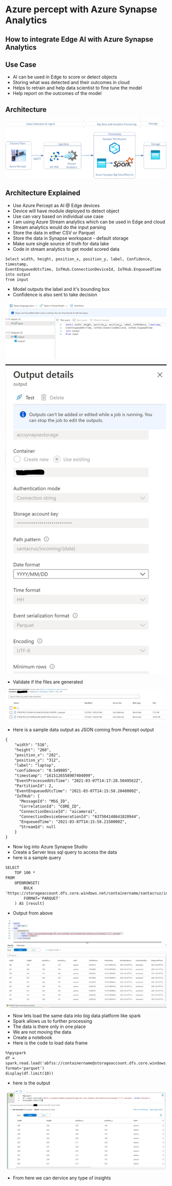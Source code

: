 # Azure percept with Azure Synapse Analytics

## How to integrate Edge AI with Azure Synapse Analytics

## Use Case

- AI can be used in Edge to score or detect objects
- Storing what was detected and their outcomes in cloud
- Helps to retrain and help data scientist to fine tune the model
- Help report on the outcomes of the model

## Architecture

![alt text](https://github.com/balakreshnan/AzurePercept/blob/main/images/Architecturesynapse.jpg "Architecture")

## Architecture Explained

- Use Azure Percept as AI @ Edge devices
- Device will have module deployed to detect object
- Use can vary based on individual use case
- I am using Azure Stream analytics which can be used in Edge and cloud
- Stream analytics would do the input parsing
- Store the data in either CSV or Parquet
- Store the data in Synapse workspace - default storage
- Make sure single source of truth for data lake
- Code in stream analytics to get model scored data

```
Select width, height, position_x, position_y, label, Confidence, timestamp, 
EventEnqueuedUtcTime, IoTHub.ConnectionDeviceId, IoTHub.EnqueuedTime 
into output 
from input
```

- Model outputs the label and it's bounding box
- Confidence is also sent to take decision

![alt text](https://github.com/balakreshnan/AzurePercept/blob/main/images/percept2.jpg "Architecture")

![alt text](https://github.com/balakreshnan/AzurePercept/blob/main/images/percept3.jpg "Architecture")

- Validate if the files are generated

![alt text](https://github.com/balakreshnan/AzurePercept/blob/main/images/percept4.jpg "Architecture")

- Here is a sample data output as JSON coming from Percept output

```
{
    "width": "516",
    "height": "260",
    "position_x": "282",
    "position_y": "312",
    "label": "laptop",
    "confidence": "0.549805",
    "timestamp": "1615126558907404099",
    "EventProcessedUtcTime": "2021-03-07T14:17:28.5049562Z",
    "PartitionId": 2,
    "EventEnqueuedUtcTime": "2021-03-07T14:15:58.2040000Z",
    "IoTHub": {
      "MessageId": "MSG_ID",
      "CorrelationId": "CORE_ID",
      "ConnectionDeviceId": "aicamera1",
      "ConnectionDeviceGenerationId": "637504148641820944",
      "EnqueuedTime": "2021-03-07T14:15:58.2150000Z",
      "StreamId": null
    }
}
```

- Now log into Azure Synapse Studio
- Create a Server less sql query to access the data
- here is a sample query

```
SELECT
    TOP 100 *
FROM
    OPENROWSET(
        BULK 'https://storageaccount.dfs.core.windows.net/containername/santacruz/incoming/*/*/*/*.parquet',
        FORMAT='PARQUET'
    ) AS [result]
```

- Output from above

![alt text](https://github.com/balakreshnan/AzurePercept/blob/main/images/percept5.jpg "Architecture")

- Now lets load the same data into big data platform like spark
- Spark allows us to further processing
- The data is there only in one place
- We are not moving the data
- Create a notebook
- Here is the code to load data frame

```
%%pyspark
df = spark.read.load('abfss://containername@storageaccount.dfs.core.windows.net/santacruz/incoming/*/*/*/*.parquet', format='parquet')
display(df.limit(10))
```

- here is the output

![alt text](https://github.com/balakreshnan/AzurePercept/blob/main/images/percept6.jpg "Architecture")

- From here we can dervice any type of insights